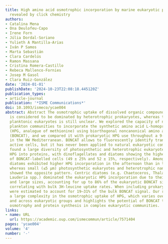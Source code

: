 ```yaml
---
title: High amino acid osmotrophic incorporation by marine eukaryotic phytoplankton
  revealed by click chemistry
authors:
- Catalina Mena
- Ona Deulofeu-Capo
- Irene Forn
- Júlia Dordal-Soriano
- Yulieth A Mantilla-Arias
- Iván P Samos
- Marta Sebastián
- Clara Cardelús
- Ramon Massana
- Cristina Romera-Castillo
- Rebeca Mallenco-Fornies
- Josep M Gasol
- Clara Ruiz-González
date: '2024-01-01'
publishDate: '2024-10-23T22:08:18.445120Z'
publication_types:
- article-journal
publication: '*ISME Communications*'
doi: 10.1093/ismeco/ycae004
abstract: Abstract The osmotrophic uptake of dissolved organic compounds in the ocean
  is considered to be dominated by heterotrophic prokaryotes, whereas the role of
  planktonic eukaryotes is still unclear. We explored the capacity of natural eukaryotic
  plankton communities to incorporate the synthetic amino acid L-homopropargylglycine
  (HPG, analogue of methionine) using biorthogonal noncanonical amino acid tagging
  (BONCAT), and we compared it with prokaryotic HPG use throughout a 9-day survey
  in the NW Mediterranean. BONCAT allows to fluorescently identify translationally
  active cells, but it has never been applied to natural eukaryotic communities. We
  found a large diversity of photosynthetic and heterotrophic eukaryotes incorporating
  HPG into proteins, with dinoflagellates and diatoms showing the highest percentages
  of BONCAT-labelled cells (49 ± 25% and 52 ± 15%, respectively). Among them, pennate
  diatoms exhibited higher HPG incorporation in the afternoon than in the morning,
  whereas small (≤5 μm) photosynthetic eukaryotes and heterotrophic nanoeukaryotes
  showed the opposite pattern. Centric diatoms (e.g. Chaetoceros, Thalassiosira, and
  Lauderia spp.) dominated the eukaryotic HPG incorporation due to their high abundances
  and large sizes, accounting for up to 86% of the eukaryotic BONCAT signal and strongly
  correlating with bulk 3H-leucine uptake rates. When including prokaryotes, eukaryotes
  were estimated to account for 19–31% of the bulk BONCAT signal. Our results evidence
  a large complexity in the osmotrophic uptake of HPG, which varies over time within
  and across eukaryotic groups and highlights the potential of BONCAT to quantify
  osmotrophy and protein synthesis in complex eukaryotic communities.
links:
- name: URL
  url: https://academic.oup.com/ismecommun/article/7571404
pages: 'ycae004'
volume: '4'
number: '-'
---
```

